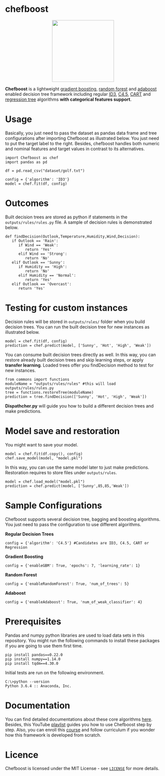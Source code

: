 # chefboost

<p align="center"><img src="https://raw.githubusercontent.com/serengil/chefboost/master/icon/chefboost.jpg" width="200" height="200"></p>

**Chefboost** is a lightweight [gradient boosting](https://sefiks.com/2018/10/04/a-step-by-step-gradient-boosting-decision-tree-example/), [random forest](https://sefiks.com/2017/11/19/how-random-forests-can-keep-you-from-decision-tree/) and [adaboost](https://sefiks.com/2018/11/02/a-step-by-step-adaboost-example/) enabled decision tree framework including regular [ID3](https://sefiks.com/2017/11/20/a-step-by-step-id3-decision-tree-example/), [C4.5](https://sefiks.com/2018/05/13/a-step-by-step-c4-5-decision-tree-example/), [CART](https://sefiks.com/2018/08/27/a-step-by-step-cart-decision-tree-example/) and [regression tree](https://sefiks.com/2018/08/28/a-step-by-step-regression-decision-tree-example/) algorithms **with categorical features support**.

# Usage

Basically, you just need to pass the dataset as pandas data frame and tree configurations after importing Chefboost as illustrated below. You just need to put the target label to the right. Besides, chefboost handles both numeric and nominal features and target values in contrast to its alternatives.

```
import Chefboost as chef
import pandas as pd

df = pd.read_csv("dataset/golf.txt")

config = {'algorithm': 'ID3'}
model = chef.fit(df, config)
```

# Outcomes

Built decision trees are stored as python if statements in the `outputs/rules/rules.py` file. A sample of decision rules is demonstrated below.

```
def findDecision(Outlook,Temperature,Humidity,Wind,Decision):
   if Outlook == 'Rain':
      if Wind == 'Weak':
         return 'Yes'
      elif Wind == 'Strong':
         return 'No'
   elif Outlook == 'Sunny':
      if Humidity == 'High':
         return 'No'
      elif Humidity == 'Normal':
         return 'Yes'
   elif Outlook == 'Overcast':
      return 'Yes'
 ```

# Testing for custom instances

Decision rules will be stored in `outputs/rules/` folder when you build decision trees. You can run the built decision tree for new instances as illustrated below.

```
model = chef.fit(df, config)
prediction = chef.predict(model, ['Sunny', 'Hot', 'High', 'Weak'])
```

You can consume built decision trees directly as well. In this way, you can restore already built decision trees and skip learning steps, or apply **transfer learning**. Loaded trees offer you findDecision method to test for new instances.

```
from commons import functions
moduleName = "outputs/rules/rules" #this will load outputs/rules/rules.py
tree = functions.restoreTree(moduleName)
prediction = tree.findDecision(['Sunny', 'Hot', 'High', 'Weak'])
```

**Dispathcher.py** will guide you how to build a different decision trees and make predictions.

# Model save and restoration

You might want to save your model.

```
model = chef.fit(df.copy(), config)
chef.save_model(model, "model.pkl")
```

In this way, you can use the same model later to just make predictions. Restoration requires to store files under `outputs/rules`.

```
model = chef.load_model("model.pkl")
prediction = chef.predict(model, ['Sunny',85,85,'Weak'])
```

# Sample Configurations

Chefboost supports several decision tree, bagging and boosting algorithms. You just need to pass the configuration to use different algorithms.

**Regular Decision Trees**

```config = {'algorithm': 'C4.5'} #Candidates are ID3, C4.5, CART or Regression```

**Gradient Boosting**

```config = {'enableGBM': True, 'epochs': 7, 'learning_rate': 1}```

**Random Forest**

```config = {'enableRandomForest': True, 'num_of_trees': 5}```

**Adaboost**

```config = {'enableAdaboost': True, 'num_of_weak_classifier': 4}```

# Prerequisites

Pandas and numpy python libraries are used to load data sets in this repository. You might run the following commands to install these packages if you are going to use them first time.

```
pip install pandas==0.22.0
pip install numpy==1.14.0
pip install tqdm==4.30.0
```

Initial tests are run on the following environment.

 ```
C:\>python --version
Python 3.6.4 :: Anaconda, Inc.
 ```
 
# Documentation

You can find detailed documentations about these core algorithms [here](https://sefiks.com/tag/decision-tree/). Besides, this YouTube [playlist](https://www.youtube.com/playlist?list=PLsS_1RYmYQQHp_xZObt76dpacY543GrJD) guides you how to use Chefboost step by step. Also, you can enroll this [course](https://www.udemy.com/decision-trees-for-machine-learning/?couponCode=DTML-BLOG-18) and follow curriculum if you wonder how this framework is developed from scratch.

# Licence

Chefboost is licensed under the MIT License - see [`LICENSE`](https://github.com/serengil/chefboost/blob/master/LICENSE) for more details.
